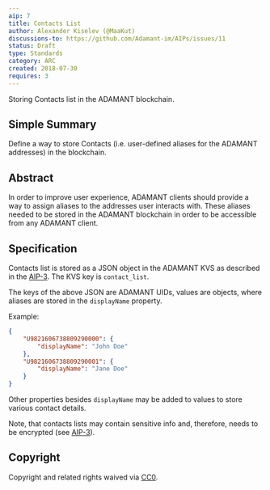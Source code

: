 ```yaml
---
aip: 7
title: Contacts List
author: Alexander Kiselev (@MaaKut)
discussions-to: https://github.com/Adamant-im/AIPs/issues/11
status: Draft
type: Standards
category: ARC
created: 2018-07-30
requires: 3
---
```


Storing Contacts list in the ADAMANT blockchain.

## Simple Summary

Define a way to store Contacts (i.e. user-defined aliases for the ADAMANT addresses) in the blockchain.

## Abstract

In order to improve user experience, ADAMANT clients should provide a way to assign aliases to the addresses user interacts with. These aliases needed to be stored in the ADAMANT blockchain in order to be accessible from any ADAMANT client.

## Specification

Contacts list is stored as a JSON object in the ADAMANT KVS as described in the [AIP-3](https://aips.adamant.im/AIPS/aip-3). The KVS key is `contact_list`.

The keys of the above JSON are ADAMANT UIDs, values are objects, where aliases are stored in the `displayName` property.

Example:

```json
{
    "U9821606738809290000": {
        "displayName": "John Doe"
    },
    "U9821606738809290001": {
        "displayName": "Jane Doe"
    }
}
```

Other properties besides `displayName` may be added to values to store various contact details.

Note, that contacts lists may contain sensitive info and, therefore, needs to be encrypted (see [AIP-3](https://aips.adamant.im/AIPS/aip-3)).

## Copyright
Copyright and related rights waived via [CC0](https://creativecommons.org/publicdomain/zero/1.0/).
